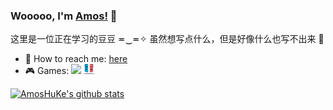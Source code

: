 ### Wooooo, I'm [Amos!](http://amoshk.top) 👋  
  
这里是一位正在学习的豆豆 ≖‿≖✧ 虽然想写点什么，但是好像什么也写不出来 🤔  
  
<!-- **Languages and Tools:**  
<code><img height="20" src="https://raw.githubusercontent.com/github/explore/80688e429a7d4ef2fca1e82350fe8e3517d3494d/topics/javascript/javascript.png"></code>
<code><img height="20" src="https://raw.githubusercontent.com/github/explore/80688e429a7d4ef2fca1e82350fe8e3517d3494d/topics/vue/vue.png"></code>
<code><img height="20" src="https://raw.githubusercontent.com/github/explore/80688e429a7d4ef2fca1e82350fe8e3517d3494d/topics/php/php.png"></code>
<code><img height="20" src="https://raw.githubusercontent.com/github/explore/80688e429a7d4ef2fca1e82350fe8e3517d3494d/topics/nodejs/nodejs.png"></code> -->
  
- 💬 How to reach me: [here](mailto:amoshuke@gmail.com)  
- 🎮 Games: 
<a href="https://steamcommunity.com/id/Amoshuke/"><code><img height="16" src="https://raw.githubusercontent.com/AmosHuKe/AmosHuKe/master/static/images/steam.ico"></code></a>
<a href="https://amoshk.gitee.io/blog/about/"><code><img height="16" src="https://raw.githubusercontent.com/AmosHuKe/AmosHuKe/master/static/images/switch.svg"></code></a>
  
[![AmosHuKe's github stats](https://github-readme-stats.vercel.app/api?username=AmosHuKe&hide=["contribs","issues"])](https://github.com/anuraghazra/github-readme-stats)





<!--
啊哈霍霍霍霍！！！
**AmosHuKe/AmosHuKe** is a ✨ _special_ ✨ repository because its `README.md` (this file) appears on your GitHub profile.

Here are some ideas to get you started:

- 🔭 I’m currently working on ...
- 🌱 I’m currently learning ...
- 👯 I’m looking to collaborate on ...
- 🤔 I’m looking for help with ...
- 💬 Ask me about ...
- 📫 How to reach me: ...
- 😄 Pronouns: ...
- ⚡ Fun fact: ...
-->
